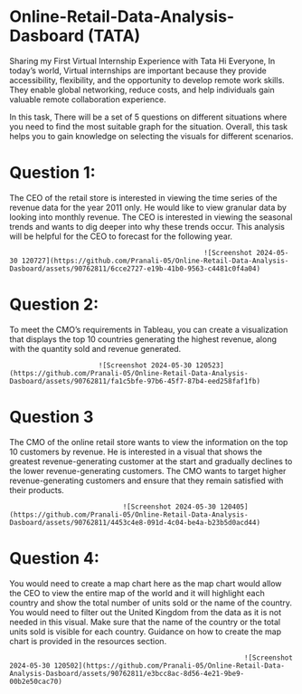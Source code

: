 # Online-Retail-Data-Analysis-Dasboard (TATA)
Sharing my First Virtual Internship Experience with Tata Hi Everyone, In today’s world, Virtual internships are important because they provide accessibility, flexibility, and the opportunity to develop remote work skills. They enable global networking, reduce costs, and help individuals gain valuable remote collaboration experience.

In this task, There will be a set of 5 questions on different situations where you need to find the most suitable graph for the situation. Overall, this task helps you to gain knowledge on selecting the visuals for different scenarios.

# Question 1:
The CEO of the retail store is interested in viewing the time series of the revenue data for the year 2011 only. He would like to view granular data by looking into monthly revenue. The CEO is interested in viewing the seasonal trends and wants to dig deeper into why these trends occur. This analysis will be helpful for the CEO to forecast for the following year.


                                                    ![Screenshot 2024-05-30 120727](https://github.com/Pranali-05/Online-Retail-Data-Analysis-Dasboard/assets/90762811/6cce2727-e19b-41b0-9563-c4481c0f4a04)



# Question 2: 
To meet the CMO’s requirements in Tableau, you can create a visualization that displays the top 10 countries generating the highest revenue, along with the quantity sold and revenue generated. 



                          ![Screenshot 2024-05-30 120523](https://github.com/Pranali-05/Online-Retail-Data-Analysis-Dasboard/assets/90762811/fa1c5bfe-97b6-45f7-87b4-eed258faf1fb)


         
# Question 3
The CMO of the online retail store wants to view the information on the top 10 customers by revenue. He is interested in a visual that shows the greatest revenue-generating customer at the start and gradually declines to the lower revenue-generating customers. The CMO wants to target higher revenue-generating customers and ensure that they remain satisfied with their products.



                                ![Screenshot 2024-05-30 120405](https://github.com/Pranali-05/Online-Retail-Data-Analysis-Dasboard/assets/90762811/4453c4e8-091d-4c04-be4a-b23b5d0acd44)



                     
# Question 4:
You would need to create a map chart here as the map chart would allow the CEO to view the entire map of the world and it will highlight each country and show the total number of units sold or the name of the country. You would need to filter out the United Kingdom from the data as it is not needed in this visual. Make sure that the name of the country or the total units sold is visible for each country. Guidance on how to create the map chart is provided in the resources section.

                                                              
                                                              ![Screenshot 2024-05-30 120502](https://github.com/Pranali-05/Online-Retail-Data-Analysis-Dasboard/assets/90762811/e3bcc8ac-8d56-4e21-9be9-00b2e50cac70)

                                    
